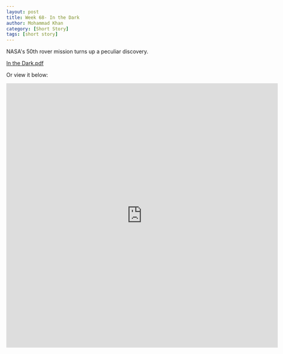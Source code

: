 ```yaml
---
layout: post
title: Week 68- In the Dark
author: Mohammad Khan
category: [Short Story]
tags: [short story]
---
```

NASA's 50th rover mission turns up a peculiar discovery.




<p><a href="https://drive.google.com/file/d/1PERo8jST-5YEARVusaBImOw4Kyba_Eqo/view?usp=sharing">
In the Dark.pdf</a></p>


Or view it below: 
<!-- <embed src="https://drive.google.com/file/d/1mrL8nISYXGzBGAjVw-4hgwagVCEkNMaT/view?usp=sharing#toolbar=0" width="800px" height="2100px" /> -->
<iframe src="https://docs.google.com/document/d/e/2PACX-1vSN_pw4zkyJM0MmcY9LX972oRB8gL0ge8o-Mlvo632KlDs56QJyv1cqwqTP4FOogufqf1298PV4h9zj/pub?embedded=true"style="width:718px; height:700px;" frameborder="0"></iframe>
<!-- <iframe
src="https://drive.google.com/file/d/1PERo8jST-5YEARVusaBImOw4Kyba_Eqo/view?usp=sharing&embedded=true"
style="width:718px; height:700px;" frameborder="0"></iframe>
 -->